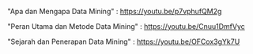 "Apa dan Mengapa Data Mining" : https://youtu.be/p7vphufQM2g

"Peran Utama dan Metode Data Mining" : https://youtu.be/Cnuu1DmfVyc

"Sejarah dan Penerapan Data Mining" : https://youtu.be/OFCox3gYk7U 
